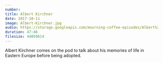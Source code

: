 ```yaml
---
number: 
title: Albert Kirchner  
date: 2017-10-11
image: Albert-Kirchner.jpg
audio: https://storage.googleapis.com/mourning-coffee-episodes/Albert%20Kirchner%20Release.mp3
duration: 47:46
filesize: 44059614
---
```


Albert Kirchner comes on the pod to talk about his memories of life in Eastern Europe before being adopted.
